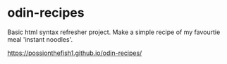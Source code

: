 # odin-recipes

Basic html syntax refresher project. Make a simple recipe of my favourtie meal 'instant noodles'.

https://possionthefish1.github.io/odin-recipes/